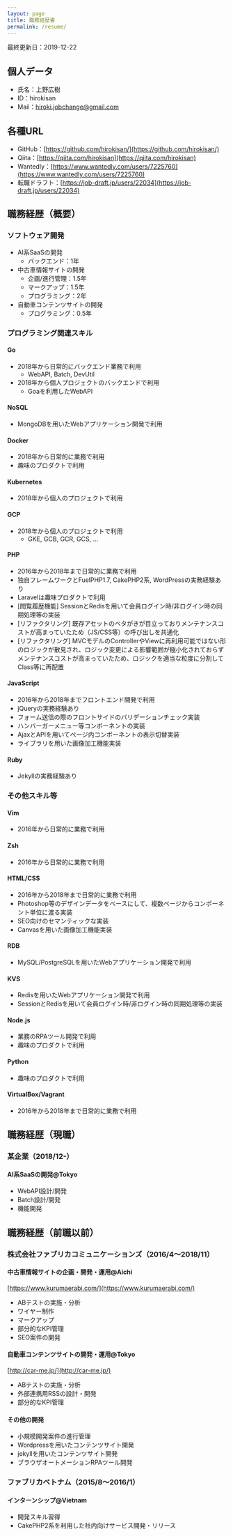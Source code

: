```yaml
---
layout: page
title: 職務経歴書
permalink: /resume/
---
```


最終更新日：2019-12-22

## 個人データ
* 氏名：上野広樹
* ID：hirokisan
* Mail：hiroki.jobchange@gmail.com

## 各種URL
* GitHub：[https://github.com/hirokisan/](https://github.com/hirokisan/)
* Qiita：[https://qiita.com/hirokisan](https://qiita.com/hirokisan)
* Wantedly：[https://www.wantedly.com/users/7225760](https://www.wantedly.com/users/7225760)
* 転職ドラフト：[https://job-draft.jp/users/22034](https://job-draft.jp/users/22034)

## 職務経歴（概要）
### ソフトウェア開発
* AI系SaaSの開発
  * バックエンド：1年
* 中古車情報サイトの開発
	* 企画/進行管理：1.5年
	* マークアップ：1.5年
	* プログラミング：2年
* 自動車コンテンツサイトの開発
	* プログラミング：0.5年

### プログラミング関連スキル
#### Go
* 2018年から日常的にバックエンド業務で利用
  * WebAPI, Batch, DevUtil
* 2018年から個人プロジェクトのバックエンドで利用
  * Goaを利用したWebAPI

#### NoSQL
* MongoDBを用いたWebアプリケーション開発で利用

#### Docker
* 2018年から日常的に業務で利用
* 趣味のプロダクトで利用

#### Kubernetes
* 2018年から個人のプロジェクトで利用

#### GCP
* 2018年から個人のプロジェクトで利用
  * GKE, GCB, GCR, GCS, ...

#### PHP
* 2016年から2018年まで日常的に業務で利用
* 独自フレームワークとFuelPHP1.7, CakePHP2系, WordPressの実務経験あり
* Laravelは趣味プロダクトで利用
* [閲覧履歴機能] SessionとRedisを用いて会員ログイン時/非ログイン時の同期処理等の実装
* [リファクタリング] 既存アセットのベタがきが目立っておりメンテナンスコストが高まっていたため（JS/CSS等）の呼び出しを共通化
* [リファクタリング] MVCモデルのControllerやViewに再利用可能ではない形のロジックが散見され、ロジック変更による影響範囲が極小化されておらずメンテナンスコストが高まっていたため、ロジックを適当な粒度に分割してClass等に再配置

#### JavaScript
* 2016年から2018年までフロントエンド開発で利用
* jQueryの実務経験あり
* フォーム送信の際のフロントサイドのバリデーションチェック実装
* ハンバーガーメニュー等コンポーネントの実装
* AjaxとAPIを用いてページ内コンポーネントの表示切替実装
* ライブラリを用いた画像加工機能実装

#### Ruby
* Jekyllの実務経験あり

### その他スキル等
#### Vim
* 2016年から日常的に業務で利用

#### Zsh
* 2016年から日常的に業務で利用

#### HTML/CSS
* 2016年から2018年まで日常的に業務で利用
* Photoshop等のデザインデータをベースにして、複数ページからコンポーネント単位に渡る実装
* SEO向けのセマンティックな実装
* Canvasを用いた画像加工機能実装

#### RDB
* MySQL/PostgreSQLを用いたWebアプリケーション開発で利用

#### KVS
* Redisを用いたWebアプリケーション開発で利用
* SessionとRedisを用いて会員ログイン時/非ログイン時の同期処理等の実装

#### Node.js
* 業務のRPAツール開発で利用
* 趣味のプロダクトで利用

#### Python
* 趣味のプロダクトで利用

#### VirtualBox/Vagrant
* 2016年から2018年まで日常的に業務で利用

## 職務経歴（現職）
### 某企業（2018/12-）
#### AI系SaaSの開発@Tokyo

* WebAPI設計/開発
* Batch設計/開発
* 機能開発

## 職務経歴（前職以前）
### 株式会社ファブリカコミュニケーションズ（2016/4〜2018/11）
#### 中古車情報サイトの企画・開発・運用@Aichi
[https://www.kurumaerabi.com/](https://www.kurumaerabi.com/)

* ABテストの実施・分析
* ワイヤー制作
* マークアップ
* 部分的なKPI管理
* SEO案件の開発

#### 自動車コンテンツサイトの開発・運用@Tokyo
[http://car-me.jp/](http://car-me.jp/)

* ABテストの実施・分析
* 外部連携用RSSの設計・開発
* 部分的なKPI管理

#### その他の開発
* 小規模開発案件の進行管理
* Wordpressを用いたコンテンツサイト開発
* jekyllを用いたコンテンツサイト開発
* ブラウザオートメーションRPAツール開発

### ファブリカベトナム（2015/8〜2016/1）
#### インターンシップ@Vietnam
* 開発スキル習得
* CakePHP2系を利用した社内向けサービス開発・リリース
